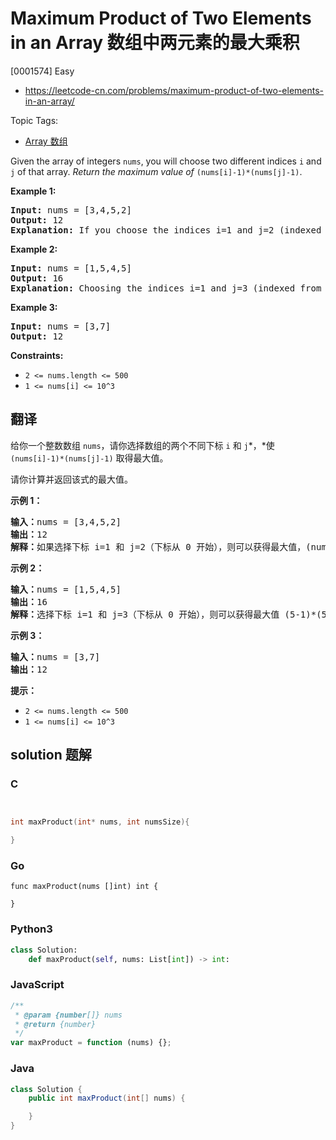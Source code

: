 # Maximum Product of Two Elements in an Array 数组中两元素的最大乘积

[0001574] Easy

- https://leetcode-cn.com/problems/maximum-product-of-two-elements-in-an-array/

Topic Tags:

- [Array 数组](https://leetcode-cn.com/tag/array/)

Given the array of integers `nums`, you will choose two different indices `i` and `j` of that array. _Return the maximum value of_ `(nums[i]-1)*(nums[j]-1)`.

**Example 1:**

<pre><strong>Input:</strong> nums = [3,4,5,2]
<strong>Output:</strong> 12 
<strong>Explanation:</strong> If you choose the indices i=1 and j=2 (indexed from 0), you will get the maximum value, that is, (nums[1]-1)*(nums[2]-1) = (4-1)*(5-1) = 3*4 = 12. 
</pre>

**Example 2:**

<pre><strong>Input:</strong> nums = [1,5,4,5]
<strong>Output:</strong> 16
<strong>Explanation:</strong> Choosing the indices i=1 and j=3 (indexed from 0), you will get the maximum value of (5-1)*(5-1) = 16.
</pre>

**Example 3:**

<pre><strong>Input:</strong> nums = [3,7]
<strong>Output:</strong> 12
</pre>

**Constraints:**

- `2 <= nums.length <= 500`
- `1 <= nums[i] <= 10^3`

## 翻译

给你一个整数数组 `nums`，请你选择数组的两个不同下标 `i` 和 `j`*，*使 `(nums[i]-1)*(nums[j]-1)` 取得最大值。

请你计算并返回该式的最大值。

**示例 1：**

<pre><strong>输入：</strong>nums = [3,4,5,2]
<strong>输出：</strong>12 
<strong>解释：</strong>如果选择下标 i=1 和 j=2（下标从 0 开始），则可以获得最大值，(nums[1]-1)*(nums[2]-1) = (4-1)*(5-1) = 3*4 = 12 。 
</pre>

**示例 2：**

<pre><strong>输入：</strong>nums = [1,5,4,5]
<strong>输出：</strong>16
<strong>解释：</strong>选择下标 i=1 和 j=3（下标从 0 开始），则可以获得最大值 (5-1)*(5-1) = 16 。
</pre>

**示例 3：**

<pre><strong>输入：</strong>nums = [3,7]
<strong>输出：</strong>12
</pre>

**提示：**

- `2 <= nums.length <= 500`
- `1 <= nums[i] <= 10^3`

## solution 题解

### C

```c


int maxProduct(int* nums, int numsSize){

}
```

### Go

```golang
func maxProduct(nums []int) int {

}
```

### Python3

```python
class Solution:
    def maxProduct(self, nums: List[int]) -> int:
```

### JavaScript

```javascript
/**
 * @param {number[]} nums
 * @return {number}
 */
var maxProduct = function (nums) {};
```

### Java

```java
class Solution {
    public int maxProduct(int[] nums) {

    }
}
```

